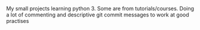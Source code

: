 My small projects learning python 3. Some are from tutorials/courses. Doing a lot of commenting and descriptive git commit messages to work at good practises
